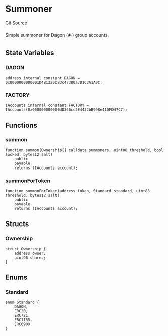 # Summoner
[Git Source](https://github.com/Moloch-Mystics/dagon/blob/61631c322dd3fa7b753c15a6c86011e828ae4ba4/src/Summoner.sol)

Simple summoner for Dagon (𒀭) group accounts.


## State Variables
### DAGON

```solidity
address internal constant DAGON = 0x0000000000001D4B1320bB3c47380a3D1C3A1A0C;
```


### FACTORY

```solidity
IAccounts internal constant FACTORY = IAccounts(0x000000000000dD366cc2E4432bB998e41DFD47C7);
```


## Functions
### summon


```solidity
function summon(Ownership[] calldata summoners, uint88 threshold, bool locked, bytes12 salt)
    public
    payable
    returns (IAccounts account);
```

### summonForToken


```solidity
function summonForToken(address token, Standard standard, uint88 threshold, bytes12 salt)
    public
    payable
    returns (IAccounts account);
```

## Structs
### Ownership

```solidity
struct Ownership {
    address owner;
    uint96 shares;
}
```

## Enums
### Standard

```solidity
enum Standard {
    DAGON,
    ERC20,
    ERC721,
    ERC1155,
    ERC6909
}
```

